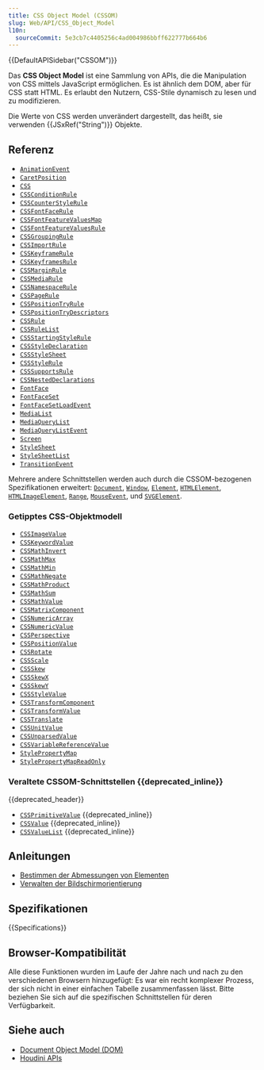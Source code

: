 ```yaml
---
title: CSS Object Model (CSSOM)
slug: Web/API/CSS_Object_Model
l10n:
  sourceCommit: 5e3cb7c4405256c4ad004986bbff622777b664b6
---
```


{{DefaultAPISidebar("CSSOM")}}

Das **CSS Object Model** ist eine Sammlung von APIs, die die Manipulation von CSS mittels JavaScript ermöglichen. Es ist ähnlich dem DOM, aber für CSS statt HTML. Es erlaubt den Nutzern, CSS-Stile dynamisch zu lesen und zu modifizieren.

Die Werte von CSS werden unverändert dargestellt, das heißt, sie verwenden {{JSxRef("String")}} Objekte.

## Referenz

- [`AnimationEvent`](/de/docs/Web/API/AnimationEvent)
- [`CaretPosition`](/de/docs/Web/API/CaretPosition)
- [`CSS`](/de/docs/Web/API/CSS)
- [`CSSConditionRule`](/de/docs/Web/API/CSSConditionRule)
- [`CSSCounterStyleRule`](/de/docs/Web/API/CSSCounterStyleRule)
- [`CSSFontFaceRule`](/de/docs/Web/API/CSSFontFaceRule)
- [`CSSFontFeatureValuesMap`](/de/docs/Web/API/CSSFontFeatureValuesMap)
- [`CSSFontFeatureValuesRule`](/de/docs/Web/API/CSSFontFeatureValuesRule)
- [`CSSGroupingRule`](/de/docs/Web/API/CSSGroupingRule)
- [`CSSImportRule`](/de/docs/Web/API/CSSImportRule)
- [`CSSKeyframeRule`](/de/docs/Web/API/CSSKeyframeRule)
- [`CSSKeyframesRule`](/de/docs/Web/API/CSSKeyframesRule)
- [`CSSMarginRule`](/de/docs/Web/API/CSSMarginRule)
- [`CSSMediaRule`](/de/docs/Web/API/CSSMediaRule)
- [`CSSNamespaceRule`](/de/docs/Web/API/CSSNamespaceRule)
- [`CSSPageRule`](/de/docs/Web/API/CSSPageRule)
- [`CSSPositionTryRule`](/de/docs/Web/API/CSSPositionTryRule)
- [`CSSPositionTryDescriptors`](/de/docs/Web/API/CSSPositionTryDescriptors)
- [`CSSRule`](/de/docs/Web/API/CSSRule)
- [`CSSRuleList`](/de/docs/Web/API/CSSRuleList)
- [`CSSStartingStyleRule`](/de/docs/Web/API/CSSStartingStyleRule)
- [`CSSStyleDeclaration`](/de/docs/Web/API/CSSStyleDeclaration)
- [`CSSStyleSheet`](/de/docs/Web/API/CSSStyleSheet)
- [`CSSStyleRule`](/de/docs/Web/API/CSSStyleRule)
- [`CSSSupportsRule`](/de/docs/Web/API/CSSSupportsRule)
- [`CSSNestedDeclarations`](/de/docs/Web/API/CSSNestedDeclarations)
- [`FontFace`](/de/docs/Web/API/FontFace)
- [`FontFaceSet`](/de/docs/Web/API/FontFaceSet)
- [`FontFaceSetLoadEvent`](/de/docs/Web/API/FontFaceSetLoadEvent)
- [`MediaList`](/de/docs/Web/API/MediaList)
- [`MediaQueryList`](/de/docs/Web/API/MediaQueryList)
- [`MediaQueryListEvent`](/de/docs/Web/API/MediaQueryListEvent)
- [`Screen`](/de/docs/Web/API/Screen)
- [`StyleSheet`](/de/docs/Web/API/StyleSheet)
- [`StyleSheetList`](/de/docs/Web/API/StyleSheetList)
- [`TransitionEvent`](/de/docs/Web/API/TransitionEvent)

Mehrere andere Schnittstellen werden auch durch die CSSOM-bezogenen Spezifikationen erweitert: [`Document`](/de/docs/Web/API/Document), [`Window`](/de/docs/Web/API/Window), [`Element`](/de/docs/Web/API/Element), [`HTMLElement`](/de/docs/Web/API/HTMLElement), [`HTMLImageElement`](/de/docs/Web/API/HTMLImageElement), [`Range`](/de/docs/Web/API/Range), [`MouseEvent`](/de/docs/Web/API/MouseEvent), und [`SVGElement`](/de/docs/Web/API/SVGElement).

### Getipptes CSS-Objektmodell

- [`CSSImageValue`](/de/docs/Web/API/CSSImageValue)
- [`CSSKeywordValue`](/de/docs/Web/API/CSSKeywordValue)
- [`CSSMathInvert`](/de/docs/Web/API/CSSMathInvert)
- [`CSSMathMax`](/de/docs/Web/API/CSSMathMax)
- [`CSSMathMin`](/de/docs/Web/API/CSSMathMin)
- [`CSSMathNegate`](/de/docs/Web/API/CSSMathNegate)
- [`CSSMathProduct`](/de/docs/Web/API/CSSMathProduct)
- [`CSSMathSum`](/de/docs/Web/API/CSSMathSum)
- [`CSSMathValue`](/de/docs/Web/API/CSSMathValue)
- [`CSSMatrixComponent`](/de/docs/Web/API/CSSMatrixComponent)
- [`CSSNumericArray`](/de/docs/Web/API/CSSNumericArray)
- [`CSSNumericValue`](/de/docs/Web/API/CSSNumericValue)
- [`CSSPerspective`](/de/docs/Web/API/CSSPerspective)
- [`CSSPositionValue`](/de/docs/Web/API/CSSPositionValue)
- [`CSSRotate`](/de/docs/Web/API/CSSRotate)
- [`CSSScale`](/de/docs/Web/API/CSSScale)
- [`CSSSkew`](/de/docs/Web/API/CSSSkew)
- [`CSSSkewX`](/de/docs/Web/API/CSSSkewX)
- [`CSSSkewY`](/de/docs/Web/API/CSSSkewY)
- [`CSSStyleValue`](/de/docs/Web/API/CSSStyleValue)
- [`CSSTransformComponent`](/de/docs/Web/API/CSSTransformComponent)
- [`CSSTransformValue`](/de/docs/Web/API/CSSTransformValue)
- [`CSSTranslate`](/de/docs/Web/API/CSSTranslate)
- [`CSSUnitValue`](/de/docs/Web/API/CSSUnitValue)
- [`CSSUnparsedValue`](/de/docs/Web/API/CSSUnparsedValue)
- [`CSSVariableReferenceValue`](/de/docs/Web/API/CSSVariableReferenceValue)
- [`StylePropertyMap`](/de/docs/Web/API/StylePropertyMap)
- [`StylePropertyMapReadOnly`](/de/docs/Web/API/StylePropertyMapReadOnly)

### Veraltete CSSOM-Schnittstellen {{deprecated_inline}}

{{deprecated_header}}

- [`CSSPrimitiveValue`](/de/docs/Web/API/CSSPrimitiveValue) {{deprecated_inline}}
- [`CSSValue`](/de/docs/Web/API/CSSValue) {{deprecated_inline}}
- [`CSSValueList`](/de/docs/Web/API/CSSValueList) {{deprecated_inline}}

## Anleitungen

- [Bestimmen der Abmessungen von Elementen](/de/docs/Web/API/CSS_Object_Model/Determining_the_dimensions_of_elements)
- [Verwalten der Bildschirmorientierung](/de/docs/Web/API/CSS_Object_Model/Managing_screen_orientation)

## Spezifikationen

{{Specifications}}

## Browser-Kompatibilität

Alle diese Funktionen wurden im Laufe der Jahre nach und nach zu den verschiedenen Browsern hinzugefügt: Es war ein recht komplexer Prozess, der sich nicht in einer einfachen Tabelle zusammenfassen lässt. Bitte beziehen Sie sich auf die spezifischen Schnittstellen für deren Verfügbarkeit.

## Siehe auch

- [Document Object Model (DOM)](/de/docs/Web/API/Document_Object_Model)
- [Houdini APIs](/de/docs/Web/API/Houdini_APIs)
